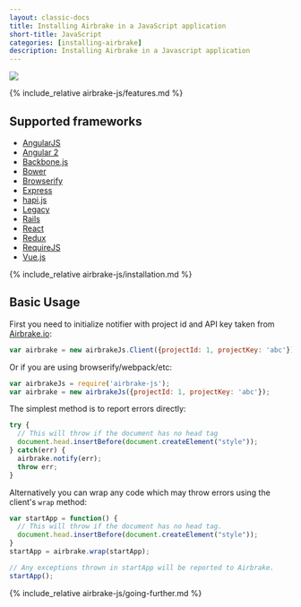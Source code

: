 ```yaml
---
layout: classic-docs
title: Installing Airbrake in a JavaScript application
short-title: JavaScript
categories: [installing-airbrake]
description: Installing Airbrake in a Javascript application
---
```


![](https://s3.amazonaws.com/document-resources/jsbrakeman.png)

{% include_relative airbrake-js/features.md %}

## Supported frameworks
  - [AngularJS](/docs/installing-airbrake/installing-airbrake-in-an-angularjs-app/)
  - [Angular 2](https://github.com/airbrake/airbrake-js/tree/master/examples/angular-2)
  - [Backbone.js](https://github.com/airbrake/airbrake-js/wiki/Using-Airbrake-with-Backbone.js)
  - [Bower](https://github.com/airbrake/airbrake-js/tree/master/examples/bower-wiredep)
  - [Browserify](https://github.com/airbrake/airbrake-js/tree/master/examples/browserify)
  - [Express](/docs/installing-airbrake/installing-airbrake-in-an-express-app/)
  - [hapi.js](/docs/installing-airbrake/installing-airbrake-in-a-hapijs-app/)
  - [Legacy](https://github.com/airbrake/airbrake-js/tree/master/examples/legacy)
  - [Rails](https://github.com/airbrake/airbrake-js/tree/master/examples/rails)
  - [React](/docs/installing-airbrake/installing-airbrake-in-a-react-app/)
  - [Redux](/docs/installing-airbrake/installing-airbrake-in-a-redux-app/)
  - [RequireJS](/docs/installing-airbrake/installing-airbrake-in-a-requirejs-app/)
  - [Vue.js](/docs/installing-airbrake/installing-airbrake-in-a-vuejs-app/)

{% include_relative airbrake-js/installation.md %}

## Basic Usage

First you need to initialize notifier with project id and API key taken from [Airbrake.io](https://airbrake.io):

```js
var airbrake = new airbrakeJs.Client({projectId: 1, projectKey: 'abc'});
```

Or if you are using browserify/webpack/etc:

```js
var airbrakeJs = require('airbrake-js');
var airbrake = new airbrakeJs({projectId: 1, projectKey: 'abc'});
```

The simplest method is to report errors directly:

```js
try {
  // This will throw if the document has no head tag
  document.head.insertBefore(document.createElement("style"));
} catch(err) {
  airbrake.notify(err);
  throw err;
}
```

Alternatively you can wrap any code which may throw errors using the client's `wrap` method:

```js
var startApp = function() {
  // This will throw if the document has no head tag.
  document.head.insertBefore(document.createElement("style"));
}
startApp = airbrake.wrap(startApp);

// Any exceptions thrown in startApp will be reported to Airbrake.
startApp();
```

{% include_relative airbrake-js/going-further.md %}
